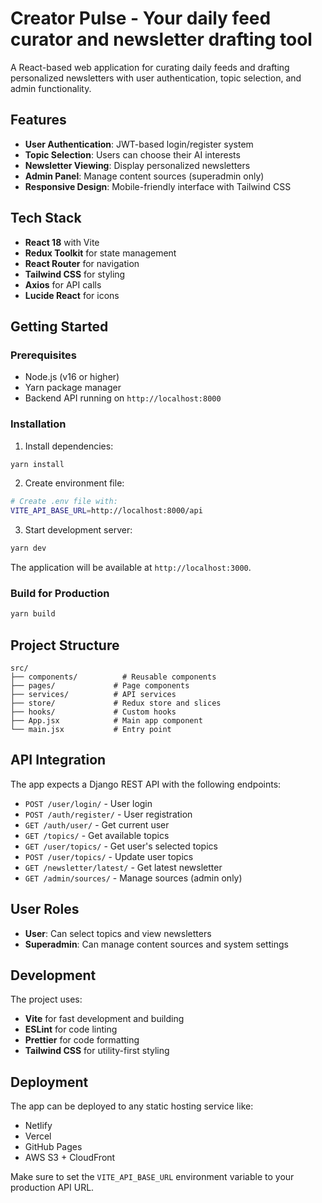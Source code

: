 # Creator Pulse - Your daily feed curator and newsletter drafting tool

A React-based web application for curating daily feeds and drafting personalized newsletters with user authentication, topic selection, and admin functionality.

## Features

- **User Authentication**: JWT-based login/register system
- **Topic Selection**: Users can choose their AI interests
- **Newsletter Viewing**: Display personalized newsletters
- **Admin Panel**: Manage content sources (superadmin only)
- **Responsive Design**: Mobile-friendly interface with Tailwind CSS

## Tech Stack

- **React 18** with Vite
- **Redux Toolkit** for state management
- **React Router** for navigation
- **Tailwind CSS** for styling
- **Axios** for API calls
- **Lucide React** for icons

## Getting Started

### Prerequisites

- Node.js (v16 or higher)
- Yarn package manager
- Backend API running on `http://localhost:8000`

### Installation

1. Install dependencies:
```bash
yarn install
```

2. Create environment file:
```bash
# Create .env file with:
VITE_API_BASE_URL=http://localhost:8000/api
```

3. Start development server:
```bash
yarn dev
```

The application will be available at `http://localhost:3000`.

### Build for Production

```bash
yarn build
```

## Project Structure

```
src/
├── components/          # Reusable components
├── pages/             # Page components
├── services/          # API services
├── store/             # Redux store and slices
├── hooks/             # Custom hooks
├── App.jsx            # Main app component
└── main.jsx           # Entry point
```

## API Integration

The app expects a Django REST API with the following endpoints:

- `POST /user/login/` - User login
- `POST /auth/register/` - User registration
- `GET /auth/user/` - Get current user
- `GET /topics/` - Get available topics
- `GET /user/topics/` - Get user's selected topics
- `POST /user/topics/` - Update user topics
- `GET /newsletter/latest/` - Get latest newsletter
- `GET /admin/sources/` - Manage sources (admin only)

## User Roles

- **User**: Can select topics and view newsletters
- **Superadmin**: Can manage content sources and system settings

## Development

The project uses:
- **Vite** for fast development and building
- **ESLint** for code linting
- **Prettier** for code formatting
- **Tailwind CSS** for utility-first styling

## Deployment

The app can be deployed to any static hosting service like:
- Netlify
- Vercel
- GitHub Pages
- AWS S3 + CloudFront

Make sure to set the `VITE_API_BASE_URL` environment variable to your production API URL.
